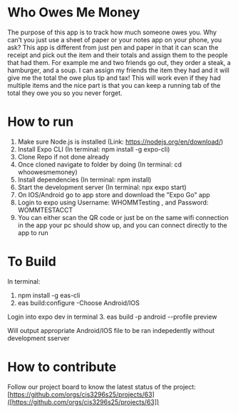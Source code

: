 # Who Owes Me Money
The purpose of this app is to track how much someone owes you. Why can’t you just use a sheet of paper or your notes app on your phone, you ask?
This app is different from just pen and paper in that it can scan the receipt and pick out the item and their totals and assign them to the people that had them.
For example me and two friends go out, they order a steak, a hamburger, and a soup.
I can assign my friends the item they had and it will give me the total the owe plus tip and tax! This will work even if they had multiple items and the nice part is that you can keep a running tab of the total they owe you so you never forget.

# How to run
1. Make sure Node.js is installed (Link: https://nodejs.org/en/download/)
2. Install Expo CLI (In terminal: npm install -g expo-cli)
3. Clone Repo if not done already
4. Once cloned navigate to folder by doing (In terminal: cd whoowesmemoney)
5. Install dependencies (In terminal: npm install)
6. Start the development server (In terminal: npx expo start)
7. On IOS/Android go to app store and download the "Expo Go" app
8. Login to expo using Username: WHOMMTesting , and Password: WOMMTESTACCT
9. You can either scan the QR code or just be on the same wifi connection in the app your pc should show up, and you can connect directly to the app to run

# To Build
In terminal:
1. npm install -g eas-cli
2. eas build:configure
    -Choose Android/IOS

Login into expo dev in terminal
3. eas build -p android --profile preview

Will output appropriate Android/IOS file to be ran indepedently without development sserver



# How to contribute
Follow our project board to know the latest status of the project: [https://github.com/orgs/cis3296s25/projects/63]([https://github.com/orgs/cis3296s25/projects/63])


